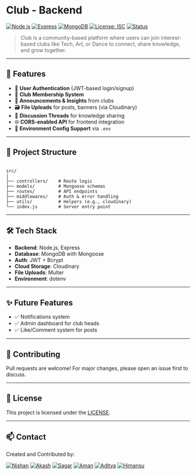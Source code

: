 
# Club - Backend

[![Node.js](https://img.shields.io/badge/Node.js-green?logo=node.js&style=flat&logoColor=white)](https://nodejs.org/)
[![Express](https://img.shields.io/badge/Express.js%20Backend-black?logo=express&style=flat&logoColor=white)](https://expressjs.com/)
[![MongoDB](https://img.shields.io/badge/MongoDB-green?logo=mongodb&style=flat&logoColor=white)](https://www.mongodb.com/)
[![License: ISC](https://img.shields.io/badge/LICENSE-blueviolet?style=flat&logoColor=white)](LICENSE)
[![Status](https://img.shields.io/badge/status-active-success)](#)

> Club is a community-based platform where users can join interest-based clubs like Tech, Art, or Dance to connect, share knowledge, and grow together.

---

## 📌 Features

- 🔐 **User Authentication** (JWT-based login/signup)
- 👥 **Club Membership System**
- 📢 **Announcements & Insights** from clubs
- 🗃️ **File Uploads** for posts, banners (via Cloudinary)
- 🧵 **Discussion Threads** for knowledge sharing
- 🌐 **CORS-enabled API** for frontend integration
- 📄 **Environment Config Support** via `.env`

---

## 📁 Project Structure

```

src/
│
├── controllers/    # Route logic
├── models/         # Mongoose schemas
├── routes/         # API endpoints
├── middlewares/    # Auth & error handling
├── utils/          # Helpers (e.g., cloudinary)
└── index.js        # Server entry point

````

---

## 🛠️ Tech Stack

* **Backend**: Node.js, Express
* **Database**: MongoDB with Mongoose
* **Auth**: JWT + Bcrypt
* **Cloud Storage**: Cloudinary
* **File Uploads**: Multer
* **Environment**: dotenv

---

## ✨ Future Features

* ✅ Notifications system
* ✅ Admin dashboard for club heads
* ✅ Like/Comment system for posts

---

## 🤝 Contributing

Pull requests are welcome! For major changes, please open an issue first to discuss.

---

## 📄 License

This project is licensed under the [LICENSE](LICENSE).

---

## 📫 Contact

Created and Contributed by: 
<br>

[![Nishan](https://img.shields.io/badge/Nishan-blueviolet?logo=github&logoColor=white&style=flat)](https://github.com/nishuR31)
[![Akash](https://img.shields.io/badge/Akash%20Munda-blueviolet?logo=github&logoColor=white&style=flat)](https://github.com/Akash-Munda)
[![Sagar](https://img.shields.io/badge/Sagar-blueviolet?logo=github&logoColor=white&style=flat)](https://github.com/Sagar22012)
[![Aman](https://img.shields.io/badge/Aman-blueviolet?logo=github&logoColor=white&style=flat)](https://github.com/Aman-kumar2006)
[![Aditya](https://img.shields.io/badge/Aditya-blueviolet?logo=github&logoColor=white&style=flat)](https://github.com/technical-aditya-rathore)
[![Himansu](https://img.shields.io/badge/Himansu-blueviolet?logo=github&logoColor=white&style=flat)](https://github.com/himanshu2788)

